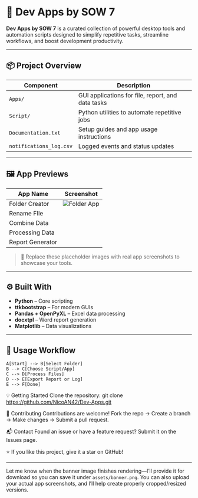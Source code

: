 # 🚀 Dev Apps by SOW 7

**Dev Apps by SOW 7** is a curated collection of powerful desktop tools and automation scripts designed to simplify repetitive tasks, streamline workflows, and boost development productivity.

---

## 📦 Project Overview

| Component              | Description                                    |
|------------------------|------------------------------------------------|
| `Apps/`                | GUI applications for file, report, and data tasks |
| `Script/`              | Python utilities to automate repetitive jobs  |
| `Documentation.txt`    | Setup guides and app usage instructions       |
| `notifications_log.csv`| Logged events and status updates              |

---

## 🖼️ App Previews

| App Name        | Screenshot                                 |
|------------------|--------------------------------------------|
| Folder Creator   | ![Folder App](assets/folder_app.png)          |
| Rename FIle |         |
| Combine Data       |         |
| Processing Data   |        |
| Report Generator |         |

> 📌 Replace these placeholder images with real app screenshots to showcase your tools.
---

## ⚙️ Built With

- **Python** – Core scripting
- **ttkbootstrap** – For modern GUIs
- **Pandas + OpenPyXL** – Excel data processing
- **docxtpl** – Word report generation
- **Matplotlib** – Data visualizations

---

## 🚀 Usage Workflow

    A[Start] --> B[Select Folder]
    B --> C[Choose Script/App]
    C --> D[Process Files]
    D --> E[Export Report or Log]
    E --> F[Done]

💡 Getting Started
Clone the repository:
git clone https://github.com/NicoAN42/Dev-Apps.git

🤝 Contributing
Contributions are welcome!
Fork the repo → Create a branch → Make changes → Submit a pull request.

📬 Contact
Found an issue or have a feature request?
Submit it on the Issues page.

⭐ If you like this project, give it a star on GitHub!

---

Let me know when the banner image finishes rendering—I’ll provide it for download so you can save it under `assets/banner.png`. You can also upload your actual app screenshots, and I’ll help create properly cropped/resized versions.
